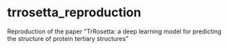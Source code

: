 # trrosetta_reproduction
Reproduction of the paper "TrRosetta: a deep learning model for predicting the structure of protein tertiary structures"